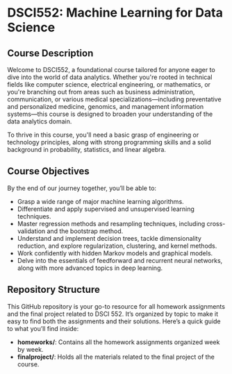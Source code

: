 

# DSCI552: Machine Learning for Data Science

## Course Description
Welcome to DSCI552, a foundational course tailored for anyone eager to dive into the world of data analytics. Whether you're rooted in technical fields like computer science, electrical engineering, or mathematics, or you're branching out from areas such as business administration, communication, or various medical specializations—including preventative and personalized medicine, genomics, and management information systems—this course is designed to broaden your understanding of the data analytics domain.

To thrive in this course, you'll need a basic grasp of engineering or technology principles, along with strong programming skills and a solid background in probability, statistics, and linear algebra.

## Course Objectives
By the end of our journey together, you’ll be able to:

- Grasp a wide range of major machine learning algorithms.
- Differentiate and apply supervised and unsupervised learning techniques.
- Master regression methods and resampling techniques, including cross-validation and the bootstrap method.
- Understand and implement decision trees, tackle dimensionality reduction, and explore regularization, clustering, and kernel methods.
- Work confidently with hidden Markov models and graphical models.
- Delve into the essentials of feedforward and recurrent neural networks, along with more advanced topics in deep learning.

## Repository Structure
This GitHub repository is your go-to resource for all homework assignments and the final project related to DSCI 552. It’s organized by topic to make it easy to find both the assignments and their solutions. Here’s a quick guide to what you’ll find inside:

- **homeworks/**: Contains all the homework assignments organized week by week.
- **finalproject/**: Holds all the materials related to the final project of the course.


